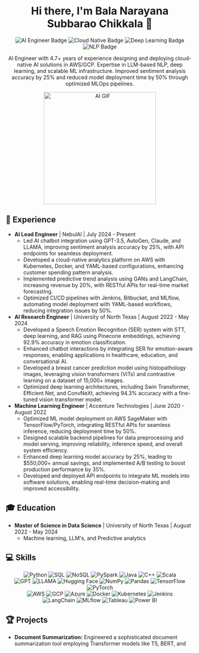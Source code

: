 <h1 align="center">Hi there, I'm Bala Narayana Subbarao Chikkala 👋</h1>

<div align="center">
  <img src="https://img.shields.io/badge/AI%20Engineer-blueviolet?style=for-the-badge&logo=ai" alt="AI Engineer Badge">
  <img src="https://img.shields.io/badge/Cloud%20Native-skyblue?style=for-the-badge&logo=cloud" alt="Cloud Native Badge">
  <img src="https://img.shields.io/badge/Deep%20Learning-ff69b4?style=for-the-badge&logo=tensorflow" alt="Deep Learning Badge">
  <img src="https://img.shields.io/badge/NLP-green?style=for-the-badge&logo=natural-language-processing" alt="NLP Badge">
</div>

<p align="center">
  AI Engineer with 4.7+ years of experience designing and deploying cloud-native AI solutions in AWS/GCP. Expertise in LLM-based NLP, deep learning, and scalable ML infrastructure. Improved sentiment analysis accuracy by 25% and reduced model deployment time by 50% through optimized MLOps pipelines.
</p>

<div align="center">
  <img src="https://media.giphy.com/media/LmNwrBhejkGIo/giphy.gif" alt="AI GIF" width="300">
</div>

## 💼 Experience

* **AI Lead Engineer** | NebulAl | July 2024 - Present
    * Led AI chatbot integration using GPT-3.5, AutoGen, Claude, and LLAMA, improving sentiment analysis accuracy by 25%, with API endpoints for seamless deployment.
    * Developed a cloud-native analytics platform on AWS with Kubernetes, Docker, and YAML-based configurations, enhancing customer spending pattern analysis.
    * Implemented predictive trend analysis using GANs and LangChain, increasing revenue by 20%, with RESTful APIs for real-time market forecasting.
    * Optimized CI/CD pipelines with Jenkins, Bitbucket, and MLflow, automating model deployment with YAML-based workflows, reducing integration issues by 50%.
* **AI Research Engineer** | University of North Texas | August 2022 - May 2024
    * Developed a Speech Emotion Recognition (SER) system with STT, deep learning, and RAG using Pinecone embeddings, achieving 92.9% accuracy in emotion classification.
    * Enhanced chatbot interactions by integrating SER for emotion-aware responses, enabling applications in healthcare, education, and conversational AI.
    * Developed a breast cancer prediction model using histopathology images, leveraging vision transformers (ViTs) and contrastive learning on a dataset of 15,000+ images.
    * Optimized deep learning architectures, including Swin Transformer, Efficient Net, and ConvNeXt, achieving 94.3% accuracy with a fine-tuned vision transformer model.
* **Machine Learning Engineer** | Accenture Technologies | June 2020 - August 2022
    * Optimized ML model deployment on AWS SageMaker with TensorFlow/PyTorch, integrating RESTful APIs for seamless inference, reducing deployment time by 50%.
    * Designed scalable backend pipelines for data preprocessing and model serving, improving reliability, inference speed, and overall system efficiency.
    * Enhanced deep learning model accuracy by 25%, leading to $550,000+ annual savings, and implemented A/B testing to boost production performance by 35%.
    * Developed and deployed API endpoints to integrate ML models into software solutions, enabling real-time decision-making and improved accessibility.

## 🎓 Education

* **Master of Science in Data Science** | University of North Texas | August 2022 - May 2024
    * Machine learning, LLM's, and Predictive analytics

## 💻 Skills

<div align="center">
    <img src="https://img.shields.io/badge/Python-3776AB?style=for-the-badge&logo=python&logoColor=white" alt="Python">
    <img src="https://img.shields.io/badge/SQL-00008B?style=for-the-badge&logo=postgresql&logoColor=white" alt="SQL">
    <img src="https://img.shields.io/badge/NoSQL-red?style=for-the-badge&logo=mongodb&logoColor=white" alt="NoSQL">
    <img src="https://img.shields.io/badge/PySpark-3C6E71?style=for-the-badge&logo=apache-spark&logoColor=white" alt="PySpark">
    <img src="https://img.shields.io/badge/Java-ED8B00?style=for-the-badge&logo=openjdk&logoColor=white" alt="Java">
    <img src="https://img.shields.io/badge/C++-0059B3?style=for-the-badge&logo=cplusplus&logoColor=white" alt="C++">
    <img src="https://img.shields.io/badge/Scala-DC322F?style=for-the-badge&logo=scala&logoColor=white" alt="Scala">
    <br>
    <img src="https://img.shields.io/badge/GPT-gray?style=for-the-badge&logo=openai&logoColor=white" alt="GPT">
    <img src="https://img.shields.io/badge/LLAMA-black?style=for-the-badge&logo=meta&logoColor=white" alt="LLAMA">
    <img src="https://img.shields.io/badge/Hugging%20Face-yellow?style=for-the-badge&logo=huggingface&logoColor=black" alt="Hugging Face">
    <img src="https://img.shields.io/badge/NumPy-013243?style=for-the-badge&logo=numpy&logoColor=white" alt="NumPy">
    <img src="https://img.shields.io/badge/Pandas-150458?style=for-the-badge&logo=pandas&logoColor=white" alt="Pandas">
    <img src="https://img.shields.io/badge/TensorFlow-FF6F00?style=for-the-badge&logo=tensorflow&logoColor=white" alt="TensorFlow">
    <img src="https://img.shields.io/badge/PyTorch-EE4C2C?style=for-the-badge&logo=pytorch&logoColor=white" alt="PyTorch">
    <br>
    <img src="https://img.shields.io/badge/AWS-232F3E?style=for-the-badge&logo=amazon-aws&logoColor=white" alt="AWS">
    <img src="https://img.shields.io/badge/GCP-4285F4?style=for-the-badge&logo=google-cloud&logoColor=white" alt="GCP">
    <img src="https://img.shields.io/badge/Azure-0078D4?style=for-the-badge&logo=microsoft-azure&logoColor=white" alt="Azure">
    <img src="https://img.shields.io/badge/Docker-2496ED?style=for-the-badge&logo=docker&logoColor=white" alt="Docker">
    <img src="https://img.shields.io/badge/Kubernetes-326CE5?style=for-the-badge&logo=kubernetes&logoColor=white" alt="Kubernetes">
    <img src="https://img.shields.io/badge/Jenkins-D3D3D3?style=for-the-badge&logo=jenkins&logoColor=black" alt="Jenkins">
    <br>
    <img src="https://img.shields.io/badge/LangChain-blue?style=for-the-badge&logo=langchain&logoColor=white" alt="LangChain">
    <img src="https://img.shields.io/badge/MLflow-darkgreen?style=for-the-badge&logo=mlflow&logoColor=white" alt="MLflow">
    <img src="https://img.shields.io/badge/Tableau-E97627?style=for-the-badge&logo=tableau&logoColor=white" alt="Tableau">
    <img src="https://img.shields.io/badge/Power%20BI-F2C80F?style=for-the-badge&logo=microsoft-power-bi&logoColor=white" alt="Power BI">
</div>

## 🏆 Projects

* **Document Summarization:** Engineered a sophisticated document summarization tool employing Transformer models like T5, BERT, and
